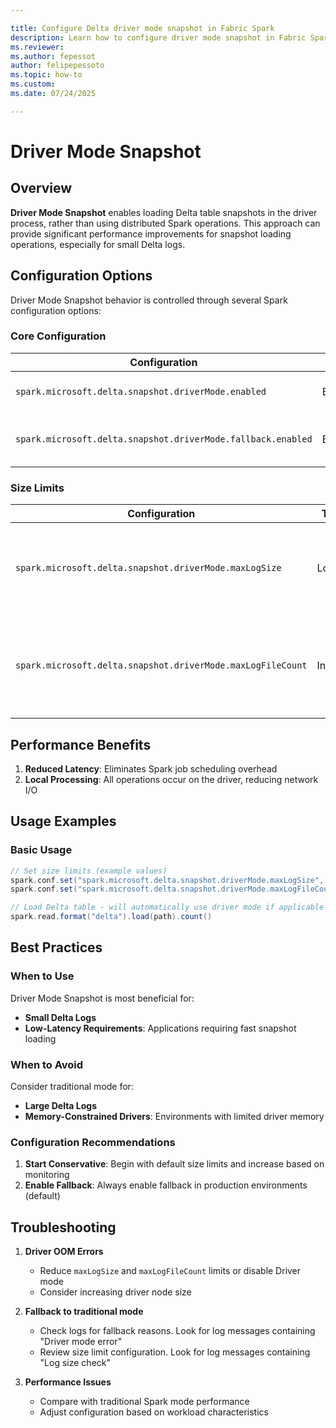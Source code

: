 ```yaml
---

title: Configure Delta driver mode snapshot in Fabric Spark
description: Learn how to configure driver mode snapshot in Fabric Spark to optimize cold query performance.
ms.reviewer: 
ms.author: fepessot
author: felipepessoto
ms.topic: how-to
ms.custom:
ms.date: 07/24/2025

---
```


# Driver Mode Snapshot

## Overview

**Driver Mode Snapshot** enables loading Delta table snapshots in the driver process, rather than using distributed Spark operations. This approach can provide significant performance improvements for snapshot loading operations, especially for small Delta logs.

## Configuration Options

Driver Mode Snapshot behavior is controlled through several Spark configuration options:

### Core Configuration

| Configuration | Type | Default | Description |
|---------------|------|---------|-------------|
| `spark.microsoft.delta.snapshot.driverMode.enabled` | Boolean | | Enables/disables Driver Mode Snapshot |
| `spark.microsoft.delta.snapshot.driverMode.fallback.enabled` | Boolean | `true` | Enables automatic fallback to Spark mode on errors |

### Size Limits

| Configuration | Type | Default | Description |
|---------------|------|---------|-------------|
| `spark.microsoft.delta.snapshot.driverMode.maxLogSize` | Long | 8MB | Maximum Delta Log size (bytes) to process in driver mode (per table/version) |
| `spark.microsoft.delta.snapshot.driverMode.maxLogFileCount` | Integer | 10 | Maximum number of Delta Log files to process in driver mode (per table/version) |

## Performance Benefits

1. **Reduced Latency**: Eliminates Spark job scheduling overhead
2. **Local Processing**: All operations occur on the driver, reducing network I/O

## Usage Examples

### Basic Usage

```scala
// Set size limits (example values)
spark.conf.set("spark.microsoft.delta.snapshot.driverMode.maxLogSize", "4MB")
spark.conf.set("spark.microsoft.delta.snapshot.driverMode.maxLogFileCount", "10")

// Load Delta table - will automatically use driver mode if applicable
spark.read.format("delta").load(path).count()
```

## Best Practices

### When to Use

Driver Mode Snapshot is most beneficial for:

- **Small Delta Logs**
- **Low-Latency Requirements**: Applications requiring fast snapshot loading

### When to Avoid

Consider traditional mode for:

- **Large Delta Logs**
- **Memory-Constrained Drivers**: Environments with limited driver memory

### Configuration Recommendations

1. **Start Conservative**: Begin with default size limits and increase based on monitoring
2. **Enable Fallback**: Always enable fallback in production environments (default)

## Troubleshooting

1. **Driver OOM Errors**
   - Reduce `maxLogSize` and `maxLogFileCount` limits or disable Driver mode
   - Consider increasing driver node size

2. **Fallback to traditional mode**
   - Check logs for fallback reasons. Look for log messages containing "Driver mode error"
   - Review size limit configuration. Look for log messages containing "Log size check"

3. **Performance Issues**
   - Compare with traditional Spark mode performance
   - Adjust configuration based on workload characteristics
